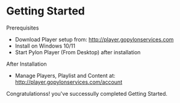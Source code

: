 # Getting Started

Prerequisites
- Download Player setup from: http://player.gopylonservices.com
- Install on Windows 10/11
- Start Pylon Player (From Desktop) after installation

After Installation
- Manage Players, Playlist and Content at: http://player.gopylonservices.com/account

Congratulationss! you've successully completed Getting Started.

